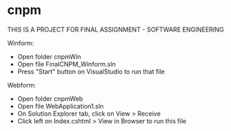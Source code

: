 # cnpm
THIS IS A PROJECT FOR FINAL ASSIGNMENT - SOFTWARE ENGINEERING

Winform:
- Open folder cnpmWin
- Open file FinalCNPM_Winform.sln
- Press "Start" button on VisualStudio to run that file

Webform:
- Open folder cnpmWeb
- Open file WebApplication1.sln
- On Solution Explorer tab, click on View > Receive 
- Click left on Index.cshtml > View in Browser to run this file
